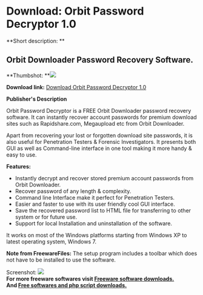 # Download: Orbit Password Decryptor 1.0

**Short description: **

## Orbit Downloader Password Recovery Software.

  
**Thumbshot: **![](http://www.freewarefiles.com/screenshot/sxorbitpswddcryptr_md.jpg)   
  
**Download link:** [Download Orbit Password Decryptor 1.0](http://freesoftwares.boysofts.com/Orbit-Password-Decryptor_program_67576.html)  
  

**Publisher's Description**  
  

Orbit Password Decryptor is a FREE Orbit Downloader password recovery
software. It can instantly recover account passwords for premium download
sites such as Rapidshare.com, Megaupload etc from Orbit Downloader.

Apart from recovering your lost or forgotten download site passwords, it is
also useful for Penetration Testers & Forensic Investigators. It presents both
GUI as well as Command-line interface in one tool making it more handy & easy
to use.

**Features:**

  * Instantly decrypt and recover stored premium account passwords from Orbit Downloader. 
  * Recover password of any length & complexity. 
  * Command line Interface make it perfect for Penetration Testers. 
  * Easier and faster to use with its user friendly cool GUI interface. 
  * Save the recovered password list to HTML file for transferring to other system or for future use. 
  * Support for local Installation and uninstallation of the software. 

It works on most of the Windows platforms starting from Windows XP to latest
operating system, Windows 7.

**Note from FreewareFiles:** The setup program includes a toolbar which does not have to be installed to use the software.

  
  
Screenshot:
![](http://www.freewarefiles.com/screenshot/sxorbitpswddcryptr.jpg)  
**For more freeware softwares visit [Freeware software downloads.](http://freesoftwares.boysofts.com/)**   
**And [Free softwares and php script downloads.](http://www.boysofts.com/)**

